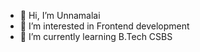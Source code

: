 - 👋 Hi, I’m Unnamalai
- 👀 I’m interested in Frontend development
- 🌱 I’m currently learning B.Tech CSBS
  

<!---
927621BCB056/Project is a ✨ special ✨ repository because its `README.md` (this file) appears on your GitHub profile.
You can click the Preview link to take a look at your changes.
--->
